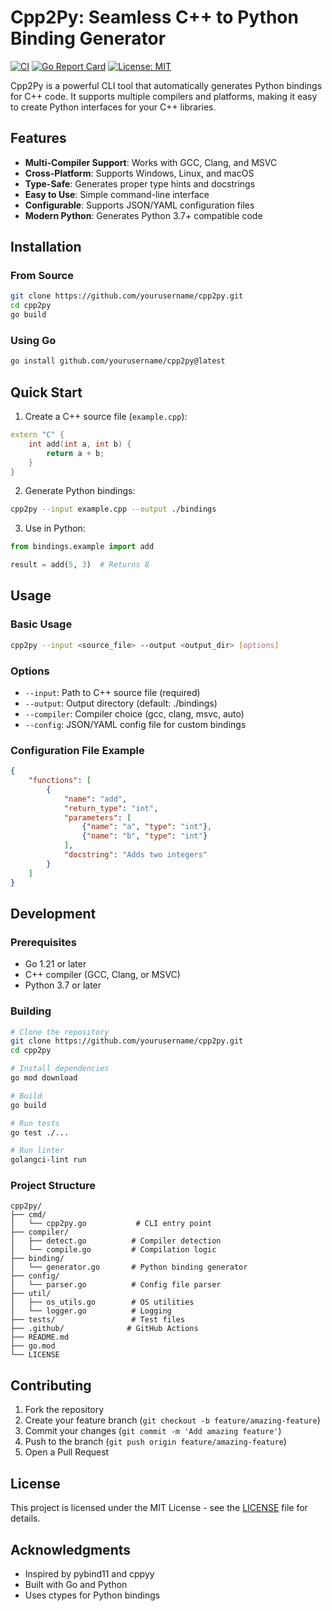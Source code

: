 # Cpp2Py: Seamless C++ to Python Binding Generator

[![CI](https://github.com/yourusername/cpp2py/actions/workflows/ci.yml/badge.svg)](https://github.com/yourusername/cpp2py/actions/workflows/ci.yml)
[![Go Report Card](https://goreportcard.com/badge/github.com/yourusername/cpp2py)](https://goreportcard.com/report/github.com/yourusername/cpp2py)
[![License: MIT](https://img.shields.io/badge/License-MIT-yellow.svg)](https://opensource.org/licenses/MIT)

Cpp2Py is a powerful CLI tool that automatically generates Python bindings for C++ code. It supports multiple compilers and platforms, making it easy to create Python interfaces for your C++ libraries.

## Features

- **Multi-Compiler Support**: Works with GCC, Clang, and MSVC
- **Cross-Platform**: Supports Windows, Linux, and macOS
- **Type-Safe**: Generates proper type hints and docstrings
- **Easy to Use**: Simple command-line interface
- **Configurable**: Supports JSON/YAML configuration files
- **Modern Python**: Generates Python 3.7+ compatible code

## Installation

### From Source

```bash
git clone https://github.com/yourusername/cpp2py.git
cd cpp2py
go build
```

### Using Go

```bash
go install github.com/yourusername/cpp2py@latest
```

## Quick Start

1. Create a C++ source file (`example.cpp`):

```cpp
extern "C" {
    int add(int a, int b) {
        return a + b;
    }
}
```

2. Generate Python bindings:

```bash
cpp2py --input example.cpp --output ./bindings
```

3. Use in Python:

```python
from bindings.example import add

result = add(5, 3)  # Returns 8
```

## Usage

### Basic Usage

```bash
cpp2py --input <source_file> --output <output_dir> [options]
```

### Options

- `--input`: Path to C++ source file (required)
- `--output`: Output directory (default: ./bindings)
- `--compiler`: Compiler choice (gcc, clang, msvc, auto)
- `--config`: JSON/YAML config file for custom bindings

### Configuration File Example

```json
{
    "functions": [
        {
            "name": "add",
            "return_type": "int",
            "parameters": [
                {"name": "a", "type": "int"},
                {"name": "b", "type": "int"}
            ],
            "docstring": "Adds two integers"
        }
    ]
}
```

## Development

### Prerequisites

- Go 1.21 or later
- C++ compiler (GCC, Clang, or MSVC)
- Python 3.7 or later

### Building

```bash
# Clone the repository
git clone https://github.com/yourusername/cpp2py.git
cd cpp2py

# Install dependencies
go mod download

# Build
go build

# Run tests
go test ./...

# Run linter
golangci-lint run
```

### Project Structure

```
cpp2py/
├── cmd/
│   └── cpp2py.go           # CLI entry point
├── compiler/
│   ├── detect.go          # Compiler detection
│   └── compile.go         # Compilation logic
├── binding/
│   └── generator.go       # Python binding generator
├── config/
│   └── parser.go          # Config file parser
├── util/
│   ├── os_utils.go        # OS utilities
│   └── logger.go          # Logging
├── tests/                 # Test files
├── .github/              # GitHub Actions
├── README.md
├── go.mod
└── LICENSE
```

## Contributing

1. Fork the repository
2. Create your feature branch (`git checkout -b feature/amazing-feature`)
3. Commit your changes (`git commit -m 'Add amazing feature'`)
4. Push to the branch (`git push origin feature/amazing-feature`)
5. Open a Pull Request

## License

This project is licensed under the MIT License - see the [LICENSE](LICENSE) file for details.

## Acknowledgments

- Inspired by pybind11 and cppyy
- Built with Go and Python
- Uses ctypes for Python bindings

